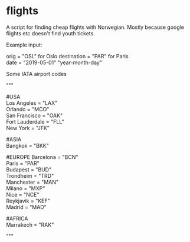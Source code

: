 # flights

A script for finding cheap flights with Norwegian. Mostly because google flights etc doesn't find youth tickets.


Example input:

orig = "OSL"  for Oslo 
destination = "PAR" for Paris   
date = "2019-05-01"  "year-month-day"  


Some IATA airport codes  

"""  

#USA  
Los Angeles = "LAX"  
Orlando = "MCO"  
San Francisco = "OAK"  
Fort Lauderdale = "FLL"  
New York = "JFK"  
  
#ASIA  
Bangkok = "BKK"  

#EUROPE 
Barcelona = "BCN"  
Paris = "PAR"  
Budapest = "BUD"  
Trondheim = "TRD"  
Manchester = "MAN"  
Milano = "MXP"  
Nice = "NCE"  
Reykjavik = "KEF"  
Madrid = "MAD"  
  
#AFRICA  
Marrakech = "RAK"  
  
"""

